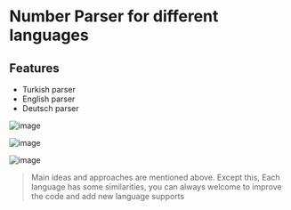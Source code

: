 # Number Parser for different languages
## Features

- Turkish parser
- English parser
- Deutsch parser

![image](https://user-images.githubusercontent.com/110563468/233719138-9892468f-b8f7-42b9-aab1-87ba75995568.png)

![image](https://user-images.githubusercontent.com/110563468/233718509-362ec222-1b5a-48b5-a374-d98fa15b4638.png)

![image](https://user-images.githubusercontent.com/110563468/233719187-917ce1b2-2479-4f86-836c-6ffe15f3dbaa.png)

> Main ideas and approaches are mentioned above. Except this,
> Each language has some similarities, you can always welcome to
> improve the code and add new language supports
